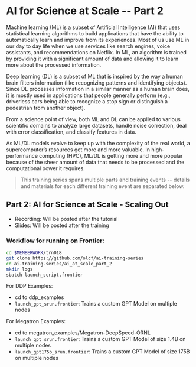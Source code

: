 # AI for Science at Scale -- Part 2

Machine learning (ML) is a subset of Artificial Intelligence (AI) that uses statistical learning algorithms to build applications that have the ability to automatically learn and improve from its experiences. Most of us use ML in our day to day life when we use services like search engines, voice assistants, and recommendations on Netflix. In ML, an algorithm is trained by providing it with a significant amount of data and allowing it to learn more about the processed information.

Deep learning (DL) is a subset of ML that is inspired by the way a human brain filters information (like recognizing patterns and identifying objects). Since DL processes information in a similar manner as a human brain does, it is mostly used in applications that people generally perform (e.g., driverless cars being able to recognize a stop sign or distinguish a pedestrian from another object).

From a science point of view, both ML and DL can be applied to various scientific domains to analyze large datasets, handle noise correction, deal with error classification, and classify features in data.

As ML/DL models evolve to keep up with the complexity of the real world, a supercomputer’s resources get more and more valuable. In high-performance computing (HPC), ML/DL is getting more and more popular because of the sheer amount of data that needs to be processed and the computational power it requires.

> This training series spans multiple parts and training events -- details and materials for each different training event are separated below.

## Part 2: AI for Science at Scale - Scaling Out

* Recording: Will be posted after the tutorial
* Slides: Will be posted after the training

### Workflow for running on Frontier:

```bash
cd $MEMBERWORK/trn018
git clone https://github.com/olcf/ai-training-series
cd ai-training-series/ai_at_scale_part_2
mkdir logs
sbatch launch_script.frontier
```

For DDP Examples:
* cd to ddp_examples
* `launch_gpt_srun.frontier`: Trains a custom GPT Model on multiple nodes

For Megatron Examples:
* cd to megatron_examples/Megatron-DeepSpeed-ORNL
* `launch_gpt_srun.frontier`: Trains a custom GPT Model of size 1.4B on multiple nodes
* `launch_gpt175b_srun.frontier`: Trains a custom GPT Model of size 175B on multiple nodes
